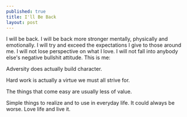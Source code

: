 ```yaml
---
published: true
title: I'll Be Back
layout: post
---
```

I will be back. I will be back more stronger mentally, physically and emotionally. I will try and exceed the expectations I give to those around me. I will not lose perspective on what I love. I will not fall into anybody else's negative bullshit attitude. This is me:

Adversity does actually build character.

Hard work is actually a virtue we must all strive for.

The things that come easy are usually less of value.

Simple things to realize and to use in everyday life. It could always be worse. Love life and live it.
